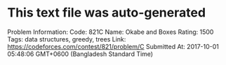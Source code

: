 # This text file was auto-generated

Problem Information:
Code: 821C
Name: Okabe and Boxes
Rating: 1500
Tags: data structures, greedy, trees
Link: https://codeforces.com/contest/821/problem/C
Submitted At: 2017-10-01 05:48:06 GMT+0600 (Bangladesh Standard Time)